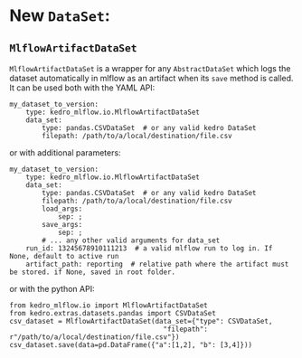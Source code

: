 # New ``DataSet``:
## ``MlflowArtifactDataSet``
``MlflowArtifactDataSet`` is a wrapper for any ``AbstractDataSet`` which logs the dataset automatically in mlflow as an artifact when its ``save`` method is called. It can be used both with the YAML API:
```
my_dataset_to_version:
    type: kedro_mlflow.io.MlflowArtifactDataSet
    data_set:
        type: pandas.CSVDataSet  # or any valid kedro DataSet
        filepath: /path/to/a/local/destination/file.csv
```
or with additional parameters:
```
my_dataset_to_version:
    type: kedro_mlflow.io.MlflowArtifactDataSet
    data_set:
        type: pandas.CSVDataSet  # or any valid kedro DataSet
        filepath: /path/to/a/local/destination/file.csv
        load_args:
            sep: ;
        save_args:
            sep: ;
        # ... any other valid arguments for data_set
    run_id: 13245678910111213  # a valid mlflow run to log in. If None, default to active run
    artifact_path: reporting  # relative path where the artifact must be stored. if None, saved in root folder.
```
or with the python API:
```
from kedro_mlflow.io import MlflowArtifactDataSet
from kedro.extras.datasets.pandas import CSVDataSet
csv_dataset = MlflowArtifactDataSet(data_set={"type": CSVDataSet,
                                      "filepath": r"/path/to/a/local/destination/file.csv"})
csv_dataset.save(data=pd.DataFrame({"a":[1,2], "b": [3,4]}))
```
